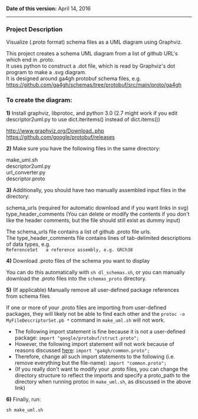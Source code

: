 **Date of this version:** April 14, 2016

* * * * * * * * * *

### Project Description

Visualize (.proto format) schema files as a UML diagram using Graphviz.

This project creates a schema UML diagram from a list of github URL's which end in .proto.  
It uses python to construct a .dot file, which is read by Graphviz's dot program to make a .svg diagram.  
It is designed around ga4gh protobuf schema files, e.g. https://github.com/ga4gh/schemas/tree/protobuf/src/main/proto/ga4gh

### To create the diagram:

**1)** Install graphviz, libprotoc, and python 3.0 (2.7 might work if you edit descriptor2uml.py to use dict.iteritems() instead of dict.items())

http://www.graphviz.org/Download..php  
https://github.com/google/protobuf/releases  

**2)** Make sure you have the following files in the same directory:

make_uml.sh  
descriptor2uml.py  
url_converter.py  
descriptor.proto  

**3)** Additionally, you should have two manually assembled input files in the directory:

schema_urls (required for automatic download and if you want links in svg)  
type_header_comments (You can delete or modify the contents if you don't like the header comments, but the file should still exist as dummy input)

The schema_urls file contains a list of github .proto file urls.  
The type_header_comments file contains lines of tab-delimited descriptions of data types, e.g.  
`ReferenceSet	a reference assembly, e.g. GRCh38`

**4)** Download .proto files of the schema you want to display

You can do this automatically with `sh dl_schemas.sh`, or you can manually download the .proto files into the `schemas_proto` directory.

**5)** (If applicable) Manually remove all user-defined package references from schema files

If one or more of your .proto files are importing from user-defined packages, they will likely not be able to find each other and the `protoc -o MyFileDescriptorSet.pb *` command in `make_uml.sh` will not work.

* The following import statement is fine because it is not a user-defined package: `import "google/protobuf/struct.proto";`   
* However, the following import statement will not work because of reasons discussed [here](http://stackoverflow.com/a/5439189): `import "ga4gh/common.proto";`  
* Therefore, change all such import statements to the following (i.e. remove everything but the file-name): `import "common.proto";`
* (If you really don't want to modify your .proto files, you can change the directory structure to reflect the imports and specify a proto_path to the directory when running protoc in `make_uml.sh`, as discussed in the above link)

**6)** Finally, run:

`sh make_uml.sh`